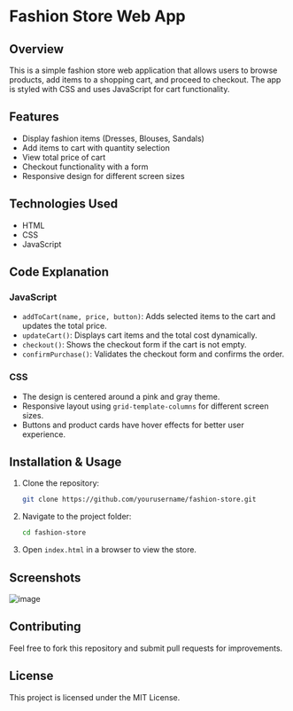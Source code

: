 # Fashion Store Web App

## Overview
This is a simple fashion store web application that allows users to browse products, add items to a shopping cart, and proceed to checkout. The app is styled with CSS and uses JavaScript for cart functionality.

## Features
- Display fashion items (Dresses, Blouses, Sandals)
- Add items to cart with quantity selection
- View total price of cart
- Checkout functionality with a form
- Responsive design for different screen sizes

## Technologies Used
- HTML
- CSS
- JavaScript

## Code Explanation
### JavaScript
- `addToCart(name, price, button)`: Adds selected items to the cart and updates the total price.
- `updateCart()`: Displays cart items and the total cost dynamically.
- `checkout()`: Shows the checkout form if the cart is not empty.
- `confirmPurchase()`: Validates the checkout form and confirms the order.

### CSS
- The design is centered around a pink and gray theme.
- Responsive layout using `grid-template-columns` for different screen sizes.
- Buttons and product cards have hover effects for better user experience.

## Installation & Usage
1. Clone the repository:
   ```bash
   git clone https://github.com/yourusername/fashion-store.git
   ```
2. Navigate to the project folder:
   ```bash
   cd fashion-store
   ```
3. Open `index.html` in a browser to view the store.

## Screenshots
![image](https://github.com/user-attachments/assets/dcffda93-f3a6-428b-a0e5-fa6a807a5fe6)


## Contributing
Feel free to fork this repository and submit pull requests for improvements.

## License
This project is licensed under the MIT License.

